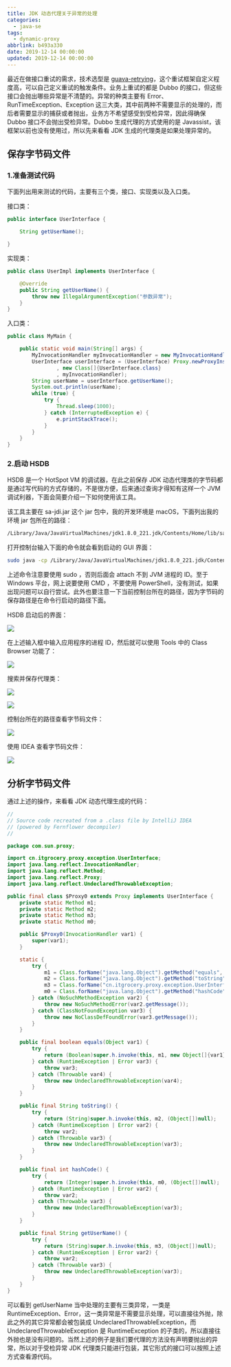 ```yaml
---
title: JDK 动态代理关于异常的处理
categories:
  - java-se
tags:
  - dynamic-proxy
abbrlink: b493a330
date: 2019-12-14 00:00:00
updated: 2019-12-14 00:00:00
---
```


最近在做接口重试的需求，技术选型是 [guava-retrying](https://github.com/rholder/guava-retrying)，这个重试框架自定义程度高，可以自己定义重试的触发条件。业务上重试的都是 Dubbo 的接口，但这些接口会抛出哪些异常是不清楚的。异常的种类主要有 Error、RunTimeException、Exception 这三大类，其中前两种不需要显示的处理的，而后者需要显示的捕获或者抛出，业务方不希望感受到受检异常，因此得确保 Dubbo 接口不会抛出受检异常。Dubbo 生成代理的方式使用的是 Javassist，该框架以前也没有使用过，所以先来看看 JDK 生成的代理类是如果处理异常的。

<!--more-->

## 保存字节码文件

### 1.准备测试代码

下面列出用来测试的代码，主要有三个类，接口、实现类以及入口类。

接口类：

```java
public interface UserInterface {

    String getUserName();

}
```

实现类：

```java
public class UserImpl implements UserInterface {

    @Override
    public String getUserName() {
        throw new IllegalArgumentException("参数异常");
    }
}
```

入口类：

```java
public class MyMain {

    public static void main(String[] args) {
        MyInvocationHandler myInvocationHandler = new MyInvocationHandler(new UserImpl());
        UserInterface userInterface = (UserInterface) Proxy.newProxyInstance(Thread.currentThread().getContextClassLoader()
                , new Class[]{UserInterface.class}
                , myInvocationHandler);
        String userName = userInterface.getUserName();
        System.out.println(userName);
        while (true) {
            try {
                Thread.sleep(1000);
            } catch (InterruptedException e) {
                e.printStackTrace();
            }
        }
    }
}
```

### 2.启动 HSDB

HSDB 是一个 HotSpot VM 的调试器，在此之前保存 JDK 动态代理类的字节码都是通过写代码的方式存储的，不是很方便，后来通过查询才得知有这样一个 JVM 调试利器，下面会简要介绍一下如何使用该工具。

该工具主要在 sa-jdi.jar 这个 jar 包中，我的开发环境是 macOS，下面列出我的环境 jar 包所在的路径：

```bash
/Library/Java/JavaVirtualMachines/jdk1.8.0_221.jdk/Contents/Home/lib/sa-jdi.jar
```

打开控制台输入下面的命令就会看到启动的 GUI 界面：

```bash
sudo java -cp /Library/Java/JavaVirtualMachines/jdk1.8.0_221.jdk/Contents/Home/lib/sa-jdi.jar sun.jvm.hotspot.HSDB
```
上述命令注意要使用 sudo ，否则后面会 attach 不到 JVM 进程的 ID。至于 Windows 平台，网上说要使用 CMD ，不要使用 PowerShell，没有测试，如果出现问题可以自行尝试。此外也要注意一下当前控制台所在的路径，因为字节码的保存路径是在命令行启动的路径下面。

HSDB 启动后的界面：

![](https://itgrocery.cn/2019/media/15763293945828.jpg)

在上述输入框中输入应用程序的进程 ID，然后就可以使用 Tools 中的 Class Browser 功能了：

![](https://itgrocery.cn/2019/media/15763294448983.jpg)

搜索并保存代理类：

![](https://itgrocery.cn/2019/media/15763294448983.jpg)

![](https://itgrocery.cn/2019/media/15763296063810.jpg)

控制台所在的路径查看字节码文件：

![](https://itgrocery.cn/2019/media/15763296247769.jpg)

使用 IDEA 查看字节码文件：

![](https://itgrocery.cn/2019/media/15763296639772.jpg)

## 分析字节码文件
通过上述的操作，来看看 JDK 动态代理生成的代码：

```java
//
// Source code recreated from a .class file by IntelliJ IDEA
// (powered by Fernflower decompiler)
//

package com.sun.proxy;

import cn.itgrocery.proxy.exception.UserInterface;
import java.lang.reflect.InvocationHandler;
import java.lang.reflect.Method;
import java.lang.reflect.Proxy;
import java.lang.reflect.UndeclaredThrowableException;

public final class $Proxy0 extends Proxy implements UserInterface {
    private static Method m1;
    private static Method m2;
    private static Method m3;
    private static Method m0;

    public $Proxy0(InvocationHandler var1) {
        super(var1);
    }

    static {
        try {
            m1 = Class.forName("java.lang.Object").getMethod("equals", Class.forName("java.lang.Object"));
            m2 = Class.forName("java.lang.Object").getMethod("toString");
            m3 = Class.forName("cn.itgrocery.proxy.exception.UserInterface").getMethod("getUserName");
            m0 = Class.forName("java.lang.Object").getMethod("hashCode");
        } catch (NoSuchMethodException var2) {
            throw new NoSuchMethodError(var2.getMessage());
        } catch (ClassNotFoundException var3) {
            throw new NoClassDefFoundError(var3.getMessage());
        }
    }

    public final boolean equals(Object var1) {
        try {
            return (Boolean)super.h.invoke(this, m1, new Object[]{var1});
        } catch (RuntimeException | Error var3) {
            throw var3;
        } catch (Throwable var4) {
            throw new UndeclaredThrowableException(var4);
        }
    }

    public final String toString() {
        try {
            return (String)super.h.invoke(this, m2, (Object[])null);
        } catch (RuntimeException | Error var2) {
            throw var2;
        } catch (Throwable var3) {
            throw new UndeclaredThrowableException(var3);
        }
    }

    public final int hashCode() {
        try {
            return (Integer)super.h.invoke(this, m0, (Object[])null);
        } catch (RuntimeException | Error var2) {
            throw var2;
        } catch (Throwable var3) {
            throw new UndeclaredThrowableException(var3);
        }
    }

    public final String getUserName() {
        try {
            return (String)super.h.invoke(this, m3, (Object[])null);
        } catch (RuntimeException | Error var2) {
            throw var2;
        } catch (Throwable var3) {
            throw new UndeclaredThrowableException(var3);
        }
    }
}
```

可以看到 getUserName 当中处理的主要有三类异常，一类是 RuntimeException、Error，这一类异常是不需要显示处理，可以直接往外抛，除此之外的其它异常都会被包装成 UndeclaredThrowableException，而 UndeclaredThrowableException 是 RuntimeException 的子类的，所以直接往外抛也是没有问题的。当然上述的例子是我们要代理的方法没有声明要抛出的异常，所以对于受检异常 JDK 代理类只能进行包装，其它形式的接口可以按照上述方式查看源代码。